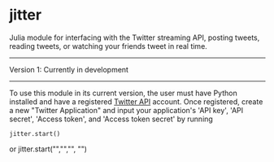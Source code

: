 jitter
======

Julia module for interfacing with the Twitter streaming API, posting tweets, reading tweets, or watching your friends tweet in real time.

-------

Version 1: Currently in development

-------

To use this module in its current version, the user must have Python installed and have a registered [Twitter API](http://dev.twitter.com) account. Once registered, create a new "Twitter Application" and input your application's 'API key', 'API secret', 'Access token', and 'Access token secret' by running

    jitter.start()
or
    jitter.start("<API key>","<API secret>","<Access token>", "<Access token secret>")

